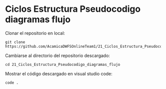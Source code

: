 # Ciclos Estructura Pseudocodigo diagramas flujo

Clonar el repositorio en local:
```
git clone https://github.com/AcamicaDWFSOnlineTeam1/21_Ciclos_Estructura_Pseudocodigo_diagramas_flujo.git
```

Cambiarse al directorio del repositorio descargado:
```
cd 21_Ciclos_Estructura_Pseudocodigo_diagramas_flujo
```

Mostrar el código descargado en visual studio code:
```
code .
```
